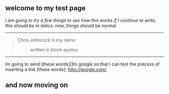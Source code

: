 ## welcome to my test page
*I am going to try a few things to see how this works
if I continue to write, this should be in italics.*
now, things should be normal
***
>Chris Johncock is my name
>>written in block quotes
---
Im going to send [these words][]to google so that I can test the precess of inserting a link
[these words]: http://google.com/


and now moving on
----
